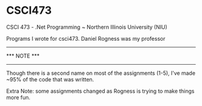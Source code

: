 # CSCI473
CSCI 473 - .Net Programming ~ Northern Illinois University (NIU)

Programs I wrote for csci473. Daniel Rogness was my professor 

*** **** ***
*** NOTE *** 
*** **** ***
Though there is a second name on most of the assignments (1-5), I've made ~95% of the code that was written.

Extra Note: some assignments changed as Rogness is trying to make things more fun.
